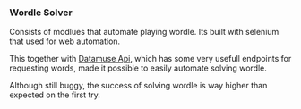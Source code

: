 ### Wordle Solver

Consists of modlues that automate playing wordle.
Its built with selenium that used for web automation.

This together with [Datamuse Api](https://www.datamuse.com/api/), which has some very usefull endpoints for requesting words, made it possible to easily automate solving wordle.

Although still buggy, the success of solving wordle is way higher than expected on the first try.